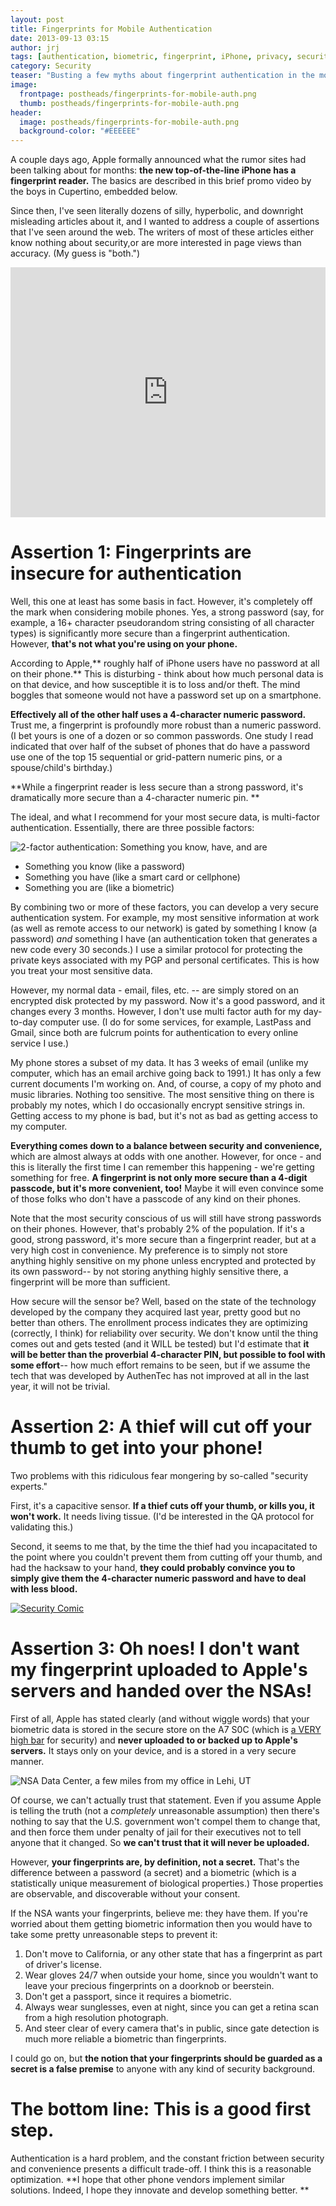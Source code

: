 ```yaml
---
layout: post
title: Fingerprints for Mobile Authentication
date: 2013-09-13 03:15
author: jrj
tags: [authentication, biometric, fingerprint, iPhone, privacy, security, technology]
category: Security
teaser: "Busting a few myths about fingerprint authentication in the mobile space…"
image:
  frontpage: postheads/fingerprints-for-mobile-auth.png
  thumb: postheads/fingerprints-for-mobile-auth.png
header:
  image: postheads/fingerprints-for-mobile-auth.png
  background-color: "#EEEEEE"
---
```


A couple days ago, Apple formally announced what the rumor sites had been talking about for months: **the new top-of-the-line iPhone has a fingerprint reader.** The basics are described in this brief promo video by the boys in Cupertino, embedded below.

Since then, I've seen literally dozens of silly, hyperbolic, and downright misleading articles about it, and I wanted to address a couple of assertions that I've seen around the web. The writers of most of these articles either know nothing about security,or are more interested in page views than accuracy. (My guess is "both.")

<iframe width="100%" height="400" src="https://www.youtube.com/embed/TJkmc8-eyvE" frameborder="0" allowfullscreen></iframe>

# Assertion 1: Fingerprints are insecure for authentication
Well, this one at least has some basis in fact. However, it's completely off the mark when considering mobile phones. Yes, a strong password (say, for example, a 16+ character pseudorandom string consisting of all character types) is significantly more secure than a fingerprint authentication. However, **that's not what you're using on your phone.**

According to Apple,** roughly half of iPhone users have no password at all on their phone.** This is disturbing - think about how much personal data is on that device, and how susceptible it is to loss and/or theft. The mind boggles that someone would not have a password set up on a smartphone.

**Effectively all of the other half uses a 4-character numeric password.** Trust me, a fingerprint is profoundly more robust than a numeric password. (I bet yours is one of a dozen or so common passwords. One study I read indicated that over half of the subset of phones that do have a password use one of the top 15 sequential or grid-pattern numeric pins, or a spouse/child's birthday.)

**While a fingerprint reader is less secure than a strong password, it's dramatically more secure than a 4-character numeric pin. **

The ideal, and what I recommend for your most secure data, is multi-factor authentication. Essentially, there are three possible factors:

<!---
[caption id="attachment_1245" align="alignright" width="300"]<a href="http://jrjblog.constellationofideas.com/wp-content/uploads/sites/9/2013/09/Slide2.jpg"><img class="size-medium wp-image-1245" alt="Something you know, something you have, and something you are = multi factor " src="http://jrjblog.constellationofideas.com/wp-content/uploads/sites/9/2013/09/Slide2-300x225.jpg" width="300" height="225" /></a> Something you know, something you have, and something you are = multi factor[/caption]
-->

![2-factor authentication: Something you know, have, and are](/images/postheads/2fa-slide.jpg)

- Something you know (like a password)
- Something you have (like a smart card or cellphone)
- Something you are (like a biometric)

By combining two or more of these factors, you can develop a very secure authentication system. For example, my most sensitive information at work (as well as remote access to our network) is gated by something I know (a password) _and_ something I have (an authentication token that generates a new code every 30 seconds.) I use a similar protocol for protecting the private keys associated with my PGP and personal certificates. This is how you treat your most sensitive data.

However, my normal data - email, files, etc. -- are simply stored on an encrypted disk protected by my password. Now it's a good password, and it changes every 3 months. However, I don't use multi factor auth for my day-to-day computer use. (I do for some services, for example, LastPass and Gmail, since both are fulcrum points for authentication to every online service I use.)

My phone stores a subset of my data. It has 3 weeks of email (unlike my computer, which has an email archive going back to 1991.) It has only a few current documents I'm working on. And, of course, a copy of my photo and music libraries. Nothing too sensitive. The most sensitive thing on there is probably my notes, which I do occasionally encrypt sensitive strings in. Getting access to my phone is bad, but it's not as bad as getting access to my computer.

**Everything comes down to a balance between security and convenience,** which are almost always at odds with one another. However, for once - and this is literally the first time I can remember this happening - we're getting something for free. **A fingerprint is not only more secure than a 4-digit passcode, but it's more convenient, too!** Maybe it will even convince some of those folks who don't have a passcode of any kind on their phones.

Note that the most security conscious of us will still have strong passwords on their phones. However, that's probably 2% of the population. If it's a good, strong password, it's more secure than a fingerprint reader, but at a very high cost in convenience. My preference is to simply not store anything highly sensitive on my phone unless encrypted and protected by its own password-- by not storing anything highly sensitive there, a fingerprint will be more than sufficient.

How secure will the sensor be? Well, based on the state of the technology developed by the company they acquired last year, pretty good but no better than others. The enrollment process indicates they are optimizing (correctly, I think) for reliability over security. We don't know until the thing comes out and gets tested (and it WILL be tested) but I'd estimate that **it will be better than the proverbial 4-character PIN, but possible to fool with some effort**-- how much effort remains to be seen, but if we assume the tech that was developed by AuthenTec has not improved at all in the last year, it will not be trivial.

# Assertion 2: A thief will cut off your thumb to get into your phone!
Two problems with this ridiculous fear mongering by so-called "security experts."

First, it's a capacitive sensor. **If a thief cuts off your thumb, or kills you, it won't work.** It needs living tissue. (I'd be interested in the QA protocol for validating this.)

Second, it seems to me that, by the time the thief had you incapacitated to the point where you couldn't prevent them from cutting off your thumb, and had the hacksaw to your hand, **they could probably convince you to simply give them the 4-character numeric password and have to deal with less blood.**

[![Security Comic](http://imgs.xkcd.com/comics/security.png)](http://xkcd.com/538/)

# Assertion 3: Oh noes! I don't want my fingerprint uploaded to Apple's servers and handed over the NSAs!
First of all, Apple has stated clearly (and without wiggle words) that your biometric data is stored in the secure store on the A7 S0C (which is [a VERY high bar](http://infocenter.arm.com/help/index.jsp?topic=/com.arm.doc.ddi0333h/Chdfjdgi.html) for security) and **never uploaded to or backed up to Apple's servers.** It stays only on your device, and is a stored in a very secure manner.

<!---
[caption id="attachment_1247" align="alignnone" width="1024"]<a href="http://jrjblog.constellationofideas.com/wp-content/uploads/sites/9/2013/09/Photo-Sep-22-1-45-36-PM-e1381172437751.jpg"><img class="size-large wp-image-1247" alt="The NSA's Utah Data Center outside Lehi, UT" src="http://jrjblog.constellationofideas.com/wp-content/uploads/sites/9/2013/09/Photo-Sep-22-1-45-36-PM-e1381172437751-1024x372.jpg" width="1024" height="372" /></a> The NSA's Utah Data Center outside Lehi, UT[/caption]
-->
![NSA Data Center, a few miles from my office in Lehi, UT](/images/postheads/nsa-datacenter.jpg)

Of course, we can't actually trust that statement. Even if you assume Apple is telling the truth (not a *completely* unreasonable assumption) then there's nothing to say that the U.S. government won't compel them to change that, and then force them under penalty of jail for their executives not to tell anyone that it changed. So **we can't trust that it will never be uploaded.**

However, **your fingerprints are, by definition, not a secret.** That's the difference between a password (a secret) and a biometric (which is a statistically unique measurement of biological properties.) Those properties are observable, and discoverable without your consent.

If the NSA wants your fingerprints, believe me: they have them. If you're worried about them getting biometric information then you would have to take some pretty unreasonable steps to prevent it:

1. Don't move to California, or any other state that has a fingerprint as part of driver's license.
2. Wear gloves 24/7 when outside your home, since you wouldn't want to leave your precious fingerprints on a doorknob or beerstein.
3. Don't get a passport, since it requires a biometric.
4. Always wear sunglesses, even at night, since you can get a retina scan from a high resolution photograph.
5. And steer clear of every camera that's in public, since gate detection is much more reliable a biometric than fingerprints.

I could go on, but **the notion that your fingerprints should be guarded as a secret is a false premise** to anyone with any kind of security background.

# The bottom line: This is a good first step.

Authentication is a hard problem, and the constant friction between security and convenience presents a difficult trade-off. I think this is a reasonable optimization. **I hope that other phone vendors implement similar solutions. Indeed, I hope they innovate and develop something better. **
